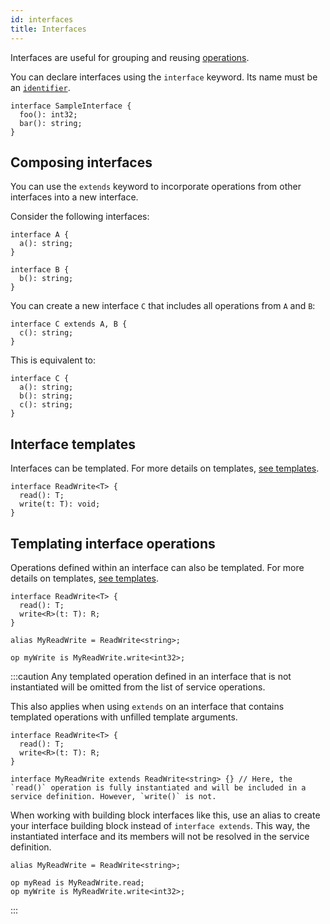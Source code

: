 ```yaml
---
id: interfaces
title: Interfaces
---
```


Interfaces are useful for grouping and reusing [operations](./operations.md).

You can declare interfaces using the `interface` keyword. Its name must be an [`identifier`](./identifiers.md).

```typespec
interface SampleInterface {
  foo(): int32;
  bar(): string;
}
```

## Composing interfaces

You can use the `extends` keyword to incorporate operations from other interfaces into a new interface.

Consider the following interfaces:

```typespec
interface A {
  a(): string;
}

interface B {
  b(): string;
}
```

You can create a new interface `C` that includes all operations from `A` and `B`:

```typespec
interface C extends A, B {
  c(): string;
}
```

This is equivalent to:

```typespec
interface C {
  a(): string;
  b(): string;
  c(): string;
}
```

## Interface templates

Interfaces can be templated. For more details on templates, [see templates](./templates.md).

```typespec
interface ReadWrite<T> {
  read(): T;
  write(t: T): void;
}
```

## Templating interface operations

Operations defined within an interface can also be templated. For more details on templates, [see templates](./templates.md).

```typespec
interface ReadWrite<T> {
  read(): T;
  write<R>(t: T): R;
}

alias MyReadWrite = ReadWrite<string>;

op myWrite is MyReadWrite.write<int32>;
```

:::caution
Any templated operation defined in an interface that is not instantiated will be omitted from the list of service operations.

This also applies when using `extends` on an interface that contains templated operations with unfilled template arguments.

```typespec
interface ReadWrite<T> {
  read(): T;
  write<R>(t: T): R;
}

interface MyReadWrite extends ReadWrite<string> {} // Here, the `read()` operation is fully instantiated and will be included in a service definition. However, `write()` is not.
```

When working with building block interfaces like this, use an alias to create your interface building block instead of `interface extends`. This way, the instantiated interface and its members will not be resolved in the service definition.

```typespec
alias MyReadWrite = ReadWrite<string>;

op myRead is MyReadWrite.read;
op myWrite is MyReadWrite.write<int32>;
```

:::
